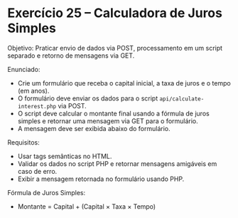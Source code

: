 # Exercício 25 – Calculadora de Juros Simples

Objetivo: Praticar envio de dados via POST, processamento em um script separado e retorno de mensagens via GET.

Enunciado:
- Crie um formulário que receba o capital inicial, a taxa de juros e o tempo (em anos).
- O formulário deve enviar os dados para o script `api/calculate-interest.php` via POST.
- O script deve calcular o montante final usando a fórmula de juros simples e retornar uma mensagem via GET para o formulário.
- A mensagem deve ser exibida abaixo do formulário.

Requisitos:
- Usar tags semânticas no HTML.
- Validar os dados no script PHP e retornar mensagens amigáveis em caso de erro.
- Exibir a mensagem retornada no formulário usando PHP.

Fórmula de Juros Simples:
- Montante = Capital + (Capital × Taxa × Tempo)
